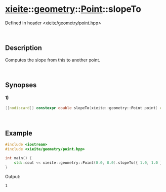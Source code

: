 # [xieite](../../../../../xieite.md)\:\:[geometry](../../../../../geometry.md)\:\:[Point](../../../point.md)\:\:slopeTo
Defined in header [<xieite/geometry/point.hpp>](../../../../../../include/xieite/geometry/point.hpp)

&nbsp;

## Description
Computes the slope from this to another point.

&nbsp;

## Synopses
#### 1)
```cpp
[[nodiscard]] constexpr double slopeTo(xieite::geometry::Point point) const noexcept;
```

&nbsp;

## Example
```cpp
#include <iostream>
#include <xieite/geometry/point.hpp>

int main() {
    std::cout << xieite::geometry::Point(0.0, 0.0).slopeTo({ 1.0, 1.0 }) << '\n';
}
```
Output:
```
1
```
